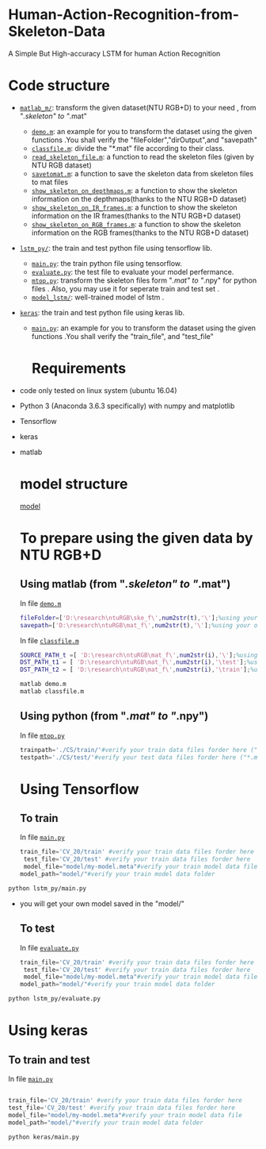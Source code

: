 # Human-Action-Recognition-from-Skeleton-Data

A Simple But High-accuracy LSTM for human Action Recognition

# Code structure

-   [`matlab_m/`](matlab_m/): transform the given dataset(NTU RGB+D) to your need , from "*.skeleton" to "*.mat"
    
    -   [`demo.m`](matlab_m/demo.m): an example for you to transform the dataset using the given functions .You shall verify the "fileFolder","dirOutput",and "savepath"
    -   [`classfile.m`](matlab_m/classfile.m): divide the "*.mat" file according to their class.
    -   [`read_skeleton_file.m`](matlab_m/read_skeleton_file.m): a function to read the skeleton files (given by NTU RGB dataset)
    -   [`savetomat.m`](matlab_m/savetomat.m): a function to save the skeleton data from skeleton files to mat files
    -   [`show_skeleton_on_depthmaps.m`](matlab_m/show_skeleton_on_depthmaps.m): a function to show the skeleton information on the depthmaps(thanks to the NTU RGB+D dataset)
    -   [`show_skeleton_on_IR_frames.m`](matlab_m/show_skeleton_on_IR_frames.m): a function to show the skeleton information on the IR frames(thanks to the NTU RGB+D dataset)
    -   [`show_skeleton_on_RGB_frames.m`](matlab_m/show_skeleton_on_RGB_frames.m): a function to show the skeleton information on the RGB frames(thanks to the NTU RGB+D dataset)
-   [`lstm_py/`](lstm_py/): the train and test python file using tensorflow lib.
    
    -   [`main.py`](lstm_py/main.py): the train python file using tensorflow.
    -   [`evaluate.py`](lstm_py/evaluate.py): the test file to evaluate your model perfermance.
    -   [`mtop.py`](lstm_py/mtop.py): transform the skeleton files form "*.mat" to "*.npy" for python files . Also, you may use it for seperate train and test set .
    -   [`model_lstm/`](lstm_py/model_lstm): well-trained model of lstm .
-   [`keras`](keras): the train and test python file using keras lib.
    
    -   [`main.py`](keras/main.py): an example for you to transform the dataset using the given functions .You shall verify the "train_file", and "test_file"
        
        # Requirements
        
-   code only tested on linux system (ubuntu 16.04)
    
-   Python 3 (Anaconda 3.6.3 specifically) with numpy and matplotlib
    
-   Tensorflow
    
-   keras
    
-   matlab
    
    # model structure
    
    [model](model_lstm.jpg)
    
    # To prepare using the given data by NTU RGB+D
    
    ## Using matlab (from "*.skeleton" to "*.mat")
    
    In file [`demo.m`](matlab_m/demo.m)
    
    ```matlab
    fileFolder=['D:\research\ntuRGB\ske_f\',num2str(t),'\'];%using your own dataset path
    savepath=['D:\research\ntuRGB\mat_f\',num2str(t),'\'];%using your own save path
    ```
    
    In file [`classfile.m`](matlab_m/classfile.m)
    
    ```matlab
    SOURCE_PATH_t =[ 'D:\research\ntuRGB\mat_f\',num2str(i),'\'];%using your own "*.mat" files path  
    DST_PATH_t1 = [ 'D:\research\ntuRGB\mat_f\',num2str(i),'\test'];%using your own wanted test set saved path
    DST_PATH_t2 = [ 'D:\research\ntuRGB\mat_f\',num2str(i),'\train'];%using your own wanted train set saved path
    ```
    
    ```bash
    matlab demo.m
    matlab classfile.m
    ```
    
    ## Using python (from "*.mat" to "*.npy")
    
    In file [`mtop.py`](lstm_py/mtop.py)
    
    ```python
    trainpath='./CS/train/'#verify your train data files forder here ("*.mat" file)
    testpath='./CS/test/'#verify your test data files forder here ("*.mat" file)
    ```
    
    # Using Tensorflow
    
    ## To train
    
    In file [`main.py`](lstm_py/main.py)
    
    ```python
    train_file='CV_20/train' #verify your train data files forder here
     test_file='CV_20/test' #verify your train data files forder here
     model_file="model/my-model.meta"#verify your train model data file
    model_path="model/"#verify your train model data folder
    ```
    

```bash
python lstm_py/main.py
```

-   you will get your own model saved in the "model/"
    
    ## To test
    
    In file [`evaluate.py`](lstm_py/evaluate.py)
    
    ```python
    train_file='CV_20/train' #verify your train data files forder here
     test_file='CV_20/test' #verify your train data files forder here
     model_file="model/my-model.meta"#verify your train model data file
    model_path="model/"#verify your train model data folder
    ```
    

```bash
python lstm_py/evaluate.py
```

# Using keras

## To train and test

In file [`main.py`](keras/main.py)

```python

train_file='CV_20/train' #verify your train data files forder here 
test_file='CV_20/test' #verify your train data files forder here 
model_file="model/my-model.meta"#verify your train model data file
model_path="model/"#verify your train model data folder
```

```bash
python keras/main.py
```
